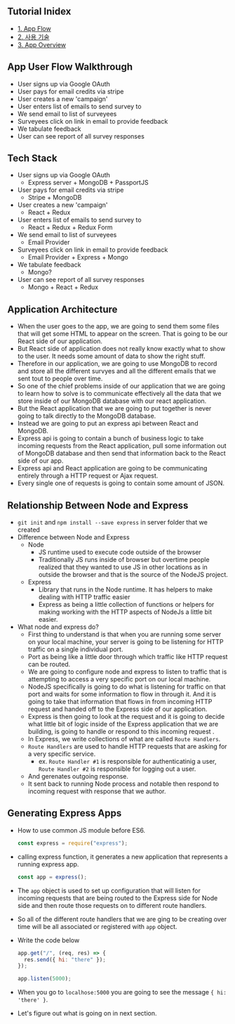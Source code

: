 ## Tutorial Inidex

- [1. App Flow](#1)
- [2. 사용 기술](#2)
- [3. App Overview](#3)

<h2 id="1">App User Flow Walkthrough</h2>

- User signs up via Google OAuth
- User pays for email credits via stripe
- User creates a new 'campaign'
- User enters list of emails to send survey to
- We send email to list of surveyees
- Surveyees click on link in email to provide feedback
- We tabulate feedback
- User can see report of all survey responses

<h2 id='2'>Tech Stack</h2>

- User signs up via Google OAuth
  - Express server + MongoDB + PassportJS
- User pays for email credits via stripe
  - Stripe + MongoDB
- User creates a new 'campaign'
  - React + Redux
- User enters list of emails to send survey to
  - React + Redux + Redux Form
- We send email to list of surveyees
  - Email Provider
- Surveyees click on link in email to provide feedback
  - Email Provider + Express + Mongo
- We tabulate feedback
  - Mongo?
- User can see report of all survey responses
  - Mongo + React + Redux

<h2 id='3'>Application Architecture</h2>

- When the user goes to the app, we are going to send them some files that will get some HTML to appear on the screen. That is going to be our React side of our application.
- But React side of application does not really know exactly what to show to the user. It needs some amount of data to show the right stuff.
- Therefore in our application, we are going to use MongoDB to record and store all the different survyes and all the different emails that we sent tout to people over time.
- So one of the chief problems inside of our application that we are going to learn how to solve is to communicate effectively all the data that we store inside of our MongoDB database with our react application.
- But the React application that we are going to put together is never going to talk directly to the MongoDB database.
- Instead we are going to put an express api between React and MongoDB.
- Express api is going to contain a bunch of business logic to take incoming requests from the React application, pull some information out of MongoDB database and then send that information back to the React side of our app.
- Express api and React application are going to be communicating entirely through a HTTP request or Ajax request.
- Every single one of requests is going to contain some amount of JSON.

<h2 id='4'>Relationship Between Node and Express</h2>

- `git init` and `npm install --save express` in server folder that we created
- Difference between Node and Express
  - Node
    - JS runtime used to execute code outside of the browser
    - Traditionally JS runs inside of browser but overtime people realized that they wanted to use JS in other locations as in outside the browser and that is the source of the NodeJS project.
  - Express
    - Library that runs in the Node runtime. It has helpers to make dealing with HTTP traffic easier
    - Express as being a little collection of functions or helpers for making working with the HTTP aspects of NodeJs a little bit easier.
- What node and express do?
  - First thing to understand is that when you are running some server on your local machine, your server is going to be listening for HTTP traffic on a single individual port.
  - Port as being like a little door through which traffic like HTTP request can be routed.
  - We are going to configure node and express to listen to traffic that is attempting to access a very specific port on our local machine.
  - NodeJS specifically is going to do what is listening for traffic on that port and waits for some information to flow in through it. And it is going to take that information that flows in from incoming HTTP request and handed off to the Express side of our application.
  - Express is then going to look at the request and it is going to decide what little bit of logic inside of the Express application that we are building, is going to handle or respond to this incoming request .
  - In Express, we write collections of what are called `Route Handlers`.
  - `Route Handlers` are used to handle HTTP requests that are asking for a very specific service.
    - ex. `Route Handler #1` is responsible for authenticatinig a user, `Route Handler #2` is responsible for logging out a user.
  - And gerenates outgoing response.
  - It sent back to running Node process and notable then respond to incoming request with response that we author.

<h2 id='5'>Generating Express Apps</h2>

- How to use common JS module before ES6.
  ```js
  const express = require("express");
  ```
- calling express function, it generates a new application that represents a running express app.
  ```js
  const app = express();
  ```
- The `app` object is used to set up configuration that will listen for incoming requests that are being routed to the Express side for Node side and then route those requests on to different route handlers.
- So all of the different route handlers that we are ging to be creating over time will be all associated or registered with `app` object.
- Write the code below

  ```js
  app.get("/", (req, res) => {
    res.send({ hi: "there" });
  });

  app.listen(5000);
  ```

- When you go to `localhose:5000` you are going to see the message `{ hi: 'there' }`.
- Let's figure out what is going on in next section.

